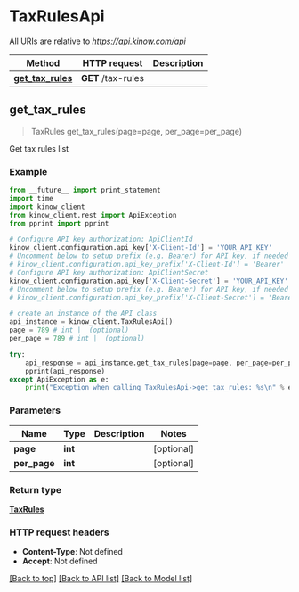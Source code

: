 # TaxRulesApi

All URIs are relative to *https://api.kinow.com/api*

Method | HTTP request | Description
------------- | ------------- | -------------
[**get_tax_rules**](#get_tax_rules) | **GET** /tax-rules | 


## **get_tax_rules**
> TaxRules get_tax_rules(page=page, per_page=per_page)



Get tax rules list

### Example 
```python
from __future__ import print_statement
import time
import kinow_client
from kinow_client.rest import ApiException
from pprint import pprint

# Configure API key authorization: ApiClientId
kinow_client.configuration.api_key['X-Client-Id'] = 'YOUR_API_KEY'
# Uncomment below to setup prefix (e.g. Bearer) for API key, if needed
# kinow_client.configuration.api_key_prefix['X-Client-Id'] = 'Bearer'
# Configure API key authorization: ApiClientSecret
kinow_client.configuration.api_key['X-Client-Secret'] = 'YOUR_API_KEY'
# Uncomment below to setup prefix (e.g. Bearer) for API key, if needed
# kinow_client.configuration.api_key_prefix['X-Client-Secret'] = 'Bearer'

# create an instance of the API class
api_instance = kinow_client.TaxRulesApi()
page = 789 # int |  (optional)
per_page = 789 # int |  (optional)

try: 
    api_response = api_instance.get_tax_rules(page=page, per_page=per_page)
    pprint(api_response)
except ApiException as e:
    print("Exception when calling TaxRulesApi->get_tax_rules: %s\n" % e)
```

### Parameters

Name | Type | Description  | Notes
------------- | ------------- | ------------- | -------------
 **page** | **int**|  | [optional] 
 **per_page** | **int**|  | [optional] 

### Return type

[**TaxRules**](#TaxRules)

### HTTP request headers

 - **Content-Type**: Not defined
 - **Accept**: Not defined

[[Back to top]](#) [[Back to API list]](#documentation-for-api-endpoints) [[Back to Model list]](#documentation-for-models)

